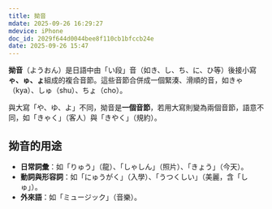 ```yaml
---
title: 拗音
mdate: 2025-09-26 16:29:27
mdevice: iPhone
doc_id: 2029f644d0044bee8f110cb1bfccb24e
date: 2025-09-26 15:47
---
```


**拗音**（ようおん）是日語中由「い段」音（如き、し、ち、に、ひ等）後接小寫**ゃ、ゅ、ょ**組成的複合音節。這些音節合併成一個緊湊、滑順的音，如きゃ（kya）、しゅ（shu）、ちょ（cho）。

與大寫「や、ゆ、よ」不同，拗音是**一個音節**，若用大寫則變為兩個音節，語意不同，如「きゃく」（客人）與「きやく」（規約）。

## 拗音的用途
- **日常詞彙**：如「りゅう」（龍）、「しゃしん」（照片）、「きょう」（今天）。
- **動詞與形容詞**：如「にゅうがく」（入學）、「うつくしい」（美麗，含「しゅ」）。
- **外來語**：如「ミュージック」（音樂）。